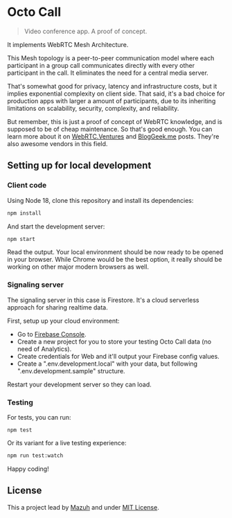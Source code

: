# Octo Call

> Video conference app. A proof of concept.

It implements WebRTC Mesh Architecture.

This Mesh topology is a peer-to-peer communication model where each
participant in a group call communicates directly with every other participant
in the call. It eliminates the need for a central media server.

That's somewhat good for privacy, latency and infrastructure costs, but it
implies exponential complexity on client side. That said, it's a bad
choice for production apps with larger a amount of participants, due to its
inheriting limitations on scalability, security, complexity, and reliability.

But remember, this is just a proof of concept of WebRTC knowledge, and is
supposed to be of cheap maintenance. So that's good enough. You can learn more
about it on
[WebRTC.Ventures](https://webrtc.ventures/2021/06/webrtc-mesh-architecture/)
and [BlogGeek.me](https://bloggeek.me/webrtcglossary/mesh/) posts.
They're also awesome vendors in this field.

## Setting up for local development

### Client code

Using Node 18, clone this repository and install its dependencies:

```sh
npm install
```

And start the development server:

```sh
npm start
```

Read the output. Your local environment should be now ready to be
opened in your browser. While Chrome would be the best option,
it really should be working on other major modern browsers as well.

### Signaling server

The signaling server in this case is Firestore. It's a cloud
serverless approach for sharing realtime data.

First, setup up your cloud environment:

- Go to [Firebase Console](https://console.firebase.google.com/).
- Create a new project for you to store your testing Octo Call data (no need of Analytics).
- Create credentials for Web and it'll output your Firebase config values.
- Create a ".env.development.local" with your data, but
  following ".env.development.sample" structure.

Restart your development server so they can load.

### Testing

For tests, you can run:

```
npm test
```

Or its variant for a live testing experience:

```sh
npm run test:watch
```

Happy coding!

## License

This a project lead by [Mazuh](https://github.com/Mazuh)
and under [MIT License](./LICENSE).
